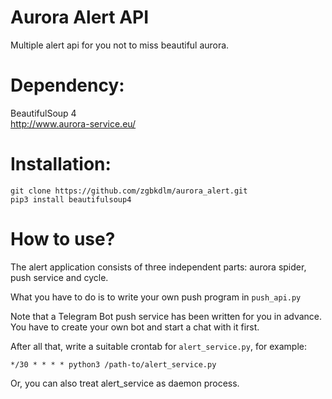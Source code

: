 # Aurora Alert API
Multiple alert api for you not to miss beautiful aurora. 

# Dependency:
BeautifulSoup 4  
http://www.aurora-service.eu/

# Installation:
```
git clone https://github.com/zgbkdlm/aurora_alert.git
pip3 install beautifulsoup4
```
# How to use?
The alert application consists of three independent parts: aurora spider, push service and cycle.

What you have to do is to write your own push program in ```push_api.py```  

Note that a Telegram Bot push service has been written for you in advance. You have to create your own bot and start a chat with it first.

After all that, write a suitable crontab for ```alert_service.py```, for example:  
```
*/30 * * * * python3 /path-to/alert_service.py
```
 
Or, you can also treat alert_service as daemon process. 